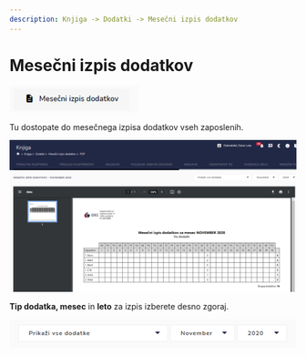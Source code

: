 ```yaml
---
description: Knjiga -> Dodatki -> Mesečni izpis dodatkov
---
```


# Mesečni izpis dodatkov

![Gumb za mesečni izpis dodatkov.](<../../.gitbook/assets/image (29).png>)

Tu dostopate do mesečnega izpisa dodatkov vseh zaposlenih.

![](<../../.gitbook/assets/image (58).png>)

**Tip dodatka, mesec** in **leto** za izpis izberete desno zgoraj.

![](<../../.gitbook/assets/image (32).png>)
